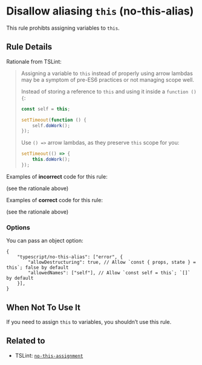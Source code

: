 # Disallow aliasing `this` (no-this-alias)

This rule prohibts assigning variables to `this`.

## Rule Details

Rationale from TSLint:

> Assigning a variable to `this` instead of properly using arrow lambdas may be a symptom of pre-ES6 practices
> or not managing scope well.
>
> Instead of storing a reference to `this` and using it inside a `function () {`:
>
> ```js
> const self = this;
>
> setTimeout(function () {
>     self.doWork();
> });
> ```
>
> Use `() =>` arrow lambdas, as they preserve `this` scope for you:
>
> ```js
> setTimeout(() => {
>     this.doWork();
> });
> ```


Examples of **incorrect** code for this rule:

(see the rationale above)

Examples of **correct** code for this rule:

(see the rationale above)

### Options

You can pass an object option:

```json5
{
    "typescript/no-this-alias": ["error", {
        "allowDestructuring": true, // Allow `const { props, state } = this`; false by default
        "allowedNames": ["self"], // Allow `const self = this`; `[]` by default
    }],
}
```

## When Not To Use It

If you need to assign `this` to variables, you shouldn’t use this rule.

## Related to

- TSLint: [`no-this-assignment`](https://palantir.github.io/tslint/rules/no-this-assignment/)
